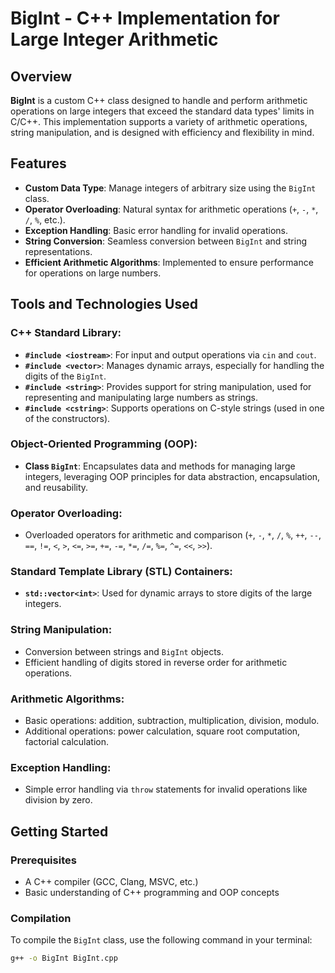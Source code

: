 # BigInt - C++ Implementation for Large Integer Arithmetic

## Overview

**BigInt** is a custom C++ class designed to handle and perform arithmetic operations on large integers that exceed the standard data types' limits in C/C++. This implementation supports a variety of arithmetic operations, string manipulation, and is designed with efficiency and flexibility in mind.

## Features

- **Custom Data Type**: Manage integers of arbitrary size using the `BigInt` class.
- **Operator Overloading**: Natural syntax for arithmetic operations (`+`, `-`, `*`, `/`, `%`, etc.).
- **Exception Handling**: Basic error handling for invalid operations.
- **String Conversion**: Seamless conversion between `BigInt` and string representations.
- **Efficient Arithmetic Algorithms**: Implemented to ensure performance for operations on large numbers.

## Tools and Technologies Used

### C++ Standard Library:
- **`#include <iostream>`**: For input and output operations via `cin` and `cout`.
- **`#include <vector>`**: Manages dynamic arrays, especially for handling the digits of the `BigInt`.
- **`#include <string>`**: Provides support for string manipulation, used for representing and manipulating large numbers as strings.
- **`#include <cstring>`**: Supports operations on C-style strings (used in one of the constructors).

### Object-Oriented Programming (OOP):
- **Class `BigInt`**: Encapsulates data and methods for managing large integers, leveraging OOP principles for data abstraction, encapsulation, and reusability.

### Operator Overloading:
- Overloaded operators for arithmetic and comparison (`+`, `-`, `*`, `/`, `%`, `++`, `--`, `==`, `!=`, `<`, `>`, `<=`, `>=`, `+=`, `-=`, `*=`, `/=`, `%=`, `^=`, `<<`, `>>`).

### Standard Template Library (STL) Containers:
- **`std::vector<int>`**: Used for dynamic arrays to store digits of the large integers.

### String Manipulation:
- Conversion between strings and `BigInt` objects.
- Efficient handling of digits stored in reverse order for arithmetic operations.

### Arithmetic Algorithms:
- Basic operations: addition, subtraction, multiplication, division, modulo.
- Additional operations: power calculation, square root computation, factorial calculation.

### Exception Handling:
- Simple error handling via `throw` statements for invalid operations like division by zero.

## Getting Started

### Prerequisites
- A C++ compiler (GCC, Clang, MSVC, etc.)
- Basic understanding of C++ programming and OOP concepts

### Compilation
To compile the `BigInt` class, use the following command in your terminal:

```bash
g++ -o BigInt BigInt.cpp
